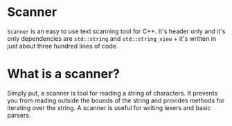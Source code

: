 # Scanner
`Scanner` is an easy to use text scanning tool for C++. It's header only and it's only dependencies are `std::string` and `std::string_view` + it's written in just about three hundred lines of code.

# What is a scanner?
Simply put, a scanner is tool for reading a string of characters. It prevents you from reading outside the bounds of the string and provides methods for iterating over the string. A scanner is useful for writing lexers and basic parsers.
